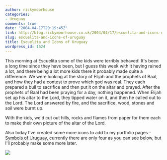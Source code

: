 ```yaml
---
author: rickymoorhouse
categories:
- Uruguay
comments: true
date: "2004-04-17T20:19:45Z"
link: http://blog.rickymoorhouse.co.uk/2004/04/17/escuelita-and-icons-of-uruguay/
slug: escuelita-and-icons-of-uruguay
title: Escuelita and Icons of Uruguay
wordpress_id: 1624
---
```


This morning at Escuelita some of the kids were terribly behaved! It's been a long time since they have been, but I guess this week with it having rained a lot, and there being a lot more kids there it probably made quite a difference.  We were looking at the story of Elijah and the prophets of Baal, and how they had a contest to prove which god was real. They each prepared a bull to sacrifice and then put it on the altar and prayed. After the prophets of Baal had been praying for a day, nothing happened. When Elijah set up his altar to the Lord, they tipped water on it, and then he called out to the Lord. The Lord answered by fire, and the sacrifice, wood, stones and soil were burnt up.  

With the kids, we'd cut out hills, rocks and flames from paper for them each to make their own picture of the altar of the Lord. 





Also today I've created some more icons to add to my portfolio pages - [Symbols of Uruguay](/ricky/portfolio/icons), currently there are only four as you can see below, but I'll probably make some more later.  






![](http://www.samespirit.net/ricky/images/iconUruguay.png)
